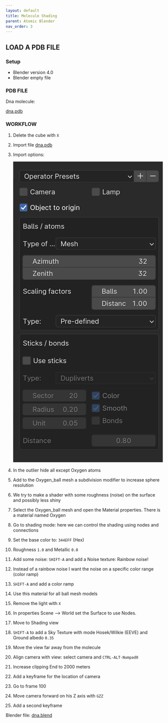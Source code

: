 ```yaml
---
layout: default
title: Molecule Shading
parent: Atomic Blender
nav_order: 3
---
```


## LOAD A PDB FILE

### Setup

 * Blender version 4.0
 * Blender empty file

### PDB FILE

Dna molecule: 

[dna.pdb](https://raw.githubusercontent.com/tucano/blender4science/main/course_material/Atomic_Blender/03_DNA_pdb/dna.pdb)

### WORKFLOW

1. Delete the cube with `X`
2. Import file [dna.pdb](https://raw.githubusercontent.com/tucano/blender4science/main/course_material/Atomic_Blender/03_DNA_pdb/dna.pdb)
3. Import options:

    ![DNA import options](../../assets/images/DNA_Import.png)

4. In the outlier hide all except Oxygen atoms
5. Add to the Oxygen_ball mesh a subdivision modifier to increase sphere resolution
6. We try to make a shader with some roughness (noise) on the surface and possibly less shiny
7. Select the Oxygen_ball mesh and open the Material properties. There is a material named Oxygen
8. Go to shading mode: here we can control the shading using nodes and connections
9. Set the base color to: `344EFF` (Hex)
10. Roughness `1.0` and Metallic `0.0`
11. Add some noise: `SHIFT-A` and add a Noise texture: Rainbow noise!
12. Instead of a rainbow noise I want the noise on a specific color range (color ramp)
13. `SHIFT-A` and add a color ramp
14. Use this material for all ball mesh models
15. Remove the light with `X`
16. In properties Scene --> World set the Surface to use Nodes.
17. Move to Shading view
18. `SHIFT-A` to add a Sky Texture with mode Hosek/Wilkie (EEVE) and Ground albedo `0.35`
19. Move the view far away from the molecule
20. Align camera with view: select camera and `CTRL-ALT-Numpad0`
21. Increase clipping End to 2000 meters
22. Add a keyframe for the location of camera
23. Go to frame 100
24. Move camera forward on his Z axis with `GZZ`
25. Add a second keyframe

Blender file: [dna.blend](https://github.com/tucano/blender4science/raw/main/course_material/Atomic_Blender/03_DNA_pdb/dna.blend)

